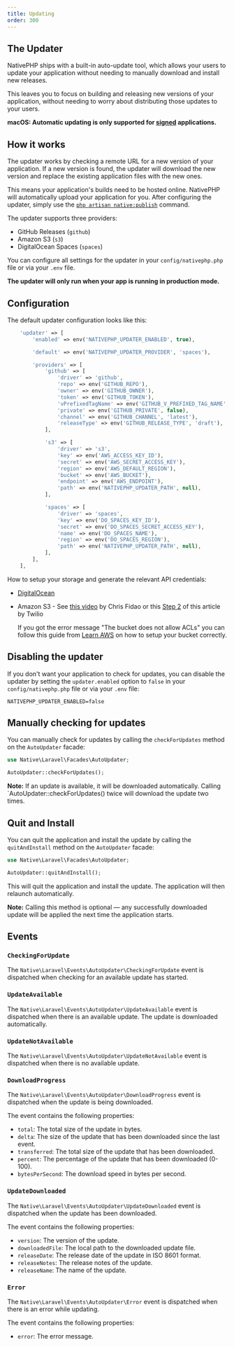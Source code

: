 ```yaml
---
title: Updating
order: 300
---
```


## The Updater

NativePHP ships with a built-in auto-update tool, which allows your users to update your application without needing to
manually download and install new releases.

This leaves you to focus on building and releasing new versions of your application, without needing to worry about
distributing those updates to your users.

**macOS: Automatic updating is only supported for [signed](/docs/publishing/building#signing-and-notarizing)
applications.**

## How it works

The updater works by checking a remote URL for a new version of your application. If a new version is found, the updater
will download the new version and replace the existing application files with the new ones.

This means your application's builds need to be hosted online. NativePHP will automatically upload your application for
you. After configuring the updater, simply use the [`php artisan native:publish`](/docs/publishing/publishing) command.

The updater supports three providers:

- GitHub Releases (`github`)
- Amazon S3 (`s3`)
- DigitalOcean Spaces (`spaces`)

You can configure all settings for the updater in your `config/nativephp.php` file or via your `.env` file.

**The updater will only run when your app is running in production mode.**

## Configuration

The default updater configuration looks like this:

```php
    'updater' => [
        'enabled' => env('NATIVEPHP_UPDATER_ENABLED', true),

        'default' => env('NATIVEPHP_UPDATER_PROVIDER', 'spaces'),

        'providers' => [
            'github' => [
                'driver' => 'github',
                'repo' => env('GITHUB_REPO'),
                'owner' => env('GITHUB_OWNER'),
                'token' => env('GITHUB_TOKEN'),
                'vPrefixedTagName' => env('GITHUB_V_PREFIXED_TAG_NAME', true),
                'private' => env('GITHUB_PRIVATE', false),
                'channel' => env('GITHUB_CHANNEL', 'latest'),
                'releaseType' => env('GITHUB_RELEASE_TYPE', 'draft'),
            ],

            's3' => [
                'driver' => 's3',
                'key' => env('AWS_ACCESS_KEY_ID'),
                'secret' => env('AWS_SECRET_ACCESS_KEY'),
                'region' => env('AWS_DEFAULT_REGION'),
                'bucket' => env('AWS_BUCKET'),
                'endpoint' => env('AWS_ENDPOINT'),
                'path' => env('NATIVEPHP_UPDATER_PATH', null),
            ],

            'spaces' => [
                'driver' => 'spaces',
                'key' => env('DO_SPACES_KEY_ID'),
                'secret' => env('DO_SPACES_SECRET_ACCESS_KEY'),
                'name' => env('DO_SPACES_NAME'),
                'region' => env('DO_SPACES_REGION'),
                'path' => env('NATIVEPHP_UPDATER_PATH', null),
            ],
        ],
    ],
```

How to setup your storage and generate the relevant API credentials:

- [DigitalOcean](https://docs.digitalocean.com/products/spaces/how-to/manage-access/)
- Amazon S3 - See [this video](https://www.youtube.com/watch?v=FLIp6BLtwjk&ab_channel=CloudCasts) by Chris Fidao or
  this [Step 2](https://www.twilio.com/docs/video/tutorials/storing-aws-s3#step-2) of this article by Twilio

  If you got the error message "The bucket does not allow ACLs" you can follow this guide
  from [Learn AWS](https://www.learnaws.org/2023/08/26/aws-s3-bucket-does-not-allow-acls)
  on how to setup your bucket correctly.

## Disabling the updater

If you don't want your application to check for updates, you can disable the updater by setting the
`updater.enabled` option to `false` in your `config/nativephp.php` file or via your `.env` file:

```dotenv
NATIVEPHP_UPDATER_ENABLED=false
```

## Manually checking for updates

You can manually check for updates by calling the `checkForUpdates` method on the `AutoUpdater` facade:

```php
use Native\Laravel\Facades\AutoUpdater;

AutoUpdater::checkForUpdates();
```

**Note:** If an update is available, it will be downloaded automatically. Calling `AutoUpdater::checkForUpdates() twice
will download the update two times.

## Quit and Install

You can quit the application and install the update by calling the `quitAndInstall` method on the `AutoUpdater` facade:

```php
use Native\Laravel\Facades\AutoUpdater;

AutoUpdater::quitAndInstall();
```

This will quit the application and install the update. The application will then relaunch automatically.

**Note:** Calling this method is optional — any successfully downloaded update will be applied the next time the
application starts.

## Events

### `CheckingForUpdate`

The `Native\Laravel\Events\AutoUpdater\CheckingForUpdate` event is dispatched when checking for an available update has
started.

### `UpdateAvailable`

The `Native\Laravel\Events\AutoUpdater\UpdateAvailable` event is dispatched when there is an available update. The
update is downloaded automatically.

### `UpdateNotAvailable`

The `Native\Laravel\Events\AutoUpdater\UpdateNotAvailable` event is dispatched when there is no available update.

### `DownloadProgress`

The `Native\Laravel\Events\AutoUpdater\DownloadProgress` event is dispatched when the update is being downloaded.

The event contains the following properties:

- `total`: The total size of the update in bytes.
- `delta`: The size of the update that has been downloaded since the last event.
- `transferred`: The total size of the update that has been downloaded.
- `percent`: The percentage of the update that has been downloaded (0-100).
- `bytesPerSecond`: The download speed in bytes per second.

### `UpdateDownloaded`

The `Native\Laravel\Events\AutoUpdater\UpdateDownloaded` event is dispatched when the update has been downloaded.

The event contains the following properties:

- `version`: The version of the update.
- `downloadedFile`: The local path to the downloaded update file.
- `releaseDate`: The release date of the update in ISO 8601 format.
- `releaseNotes`: The release notes of the update.
- `releaseName`: The name of the update.

### `Error`

The `Native\Laravel\Events\AutoUpdater\Error` event is dispatched when there is an error while updating.

The event contains the following properties:

- `error`: The error message.
